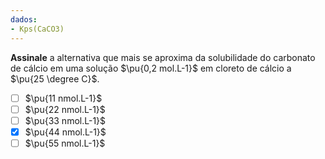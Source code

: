 ```yaml
---
dados:
- Kps(CaCO3)
---
```


**Assinale** a alternativa que mais se aproxima da solubilidade do carbonato de cálcio em uma solução $\pu{0,2 mol.L-1}$ em cloreto de cálcio a $\pu{25 \degree C}$.

- [ ] $\pu{11 nmol.L-1}$
- [ ] $\pu{22 nmol.L-1}$
- [ ] $\pu{33 nmol.L-1}$
- [x] $\pu{44 nmol.L-1}$
- [ ] $\pu{55 nmol.L-1}$